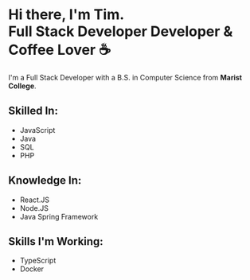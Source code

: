 <h1>Hi there, I'm Tim.<br />Full Stack Developer Developer & Coffee Lover ☕</h1>
I'm a Full Stack Developer with a B.S. in Computer Science from <b>Marist College</b>.

## Skilled In:
- JavaScript
- Java
- SQL
- PHP

## Knowledge In:
- React.JS
- Node.JS
- Java Spring Framework

## Skills I'm Working:
- TypeScript
- Docker
